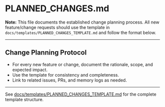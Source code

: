 # PLANNED_CHANGES.md

**Note:** This file documents the established change planning process. All new feature/change requests should use the template in `docs/templates/PLANNED_CHANGES_TEMPLATE.md` and follow the format below.

---

## Change Planning Protocol
- For every new feature or change, document the rationale, scope, and expected impact.
- Use the template for consistency and completeness.
- Link to related issues, PRs, and memory logs as needed.

---

See [docs/templates/PLANNED_CHANGES_TEMPLATE.md](./templates/PLANNED_CHANGES_TEMPLATE.md) for the complete template structure.
